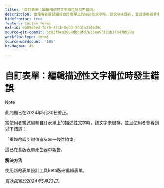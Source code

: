 ```yaml
---
title: 「自訂表單：編輯描述性文字欄位時發生錯誤」
description: 當使用者嘗試編輯自訂表單上的描述性文字時，該文字未儲存，並且使用者會看到一個錯誤。 此問題有解決方法。
hidefromtoc: true
feature: Custom Forms
exl-id: eb09e5e2-7a76-471b-8eb3-56dfa3149d9c
source-git-commit: bca3fbea3084dbb9fd763bee9f333b37a47bb90a
workflow-type: tm+mt
source-wordcount: '105'
ht-degree: 4%

---
```


# 自訂表單：編輯描述性文字欄位時發生錯誤

>[!NOTE]
>
>此問題已在2024年5月30日修正。

當使用者嘗試編輯自訂表單上的描述性文字時，該文字未儲存，並且使用者會看到以下錯誤：

「重複的索引鍵值違反唯一條件約束」

這已在舊版表單產生器中報告。

**解決方法**

使用新的表單設計工具Beta版來編輯表單。

_首次回報於2024年5月23日。_
